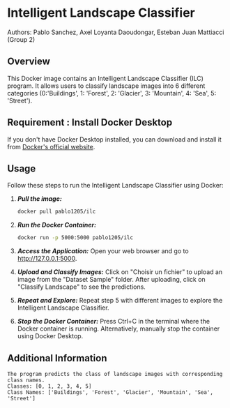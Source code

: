 # Intelligent Landscape Classifier

Authors: Pablo Sanchez, Axel Loyanta Daoudongar, Esteban Juan Mattiacci (Group 2)

## Overview

This Docker image contains an Intelligent Landscape Classifier (ILC) program. It allows users to classify landscape images into 6 different categories (0:'Buildings', 1: 'Forest', 2: 'Glacier', 3: 'Mountain', 4: 'Sea', 5: 'Street').

## Requirement : Install Docker Desktop

If you don't have Docker Desktop installed, you can download and install it from [Docker's official website](https://www.docker.com/products/docker-desktop).

## Usage

Follow these steps to run the Intelligent Landscape Classifier using Docker:

1. ***Pull the image:***
   ```bash
   docker pull pablo1205/ilc
    ```
2. ***Run the Docker Container:***
    ```bash
    docker run -p 5000:5000 pablo1205/ilc
     ```

3. ***Access the Application:***
    Open your web browser and go to http://127.0.0.1:5000.

4. ***Upload and Classify Images:***
    Click on "Choisir un fichier" to upload an image from the "Dataset Sample" folder.
    After uploading, click on "Classify Landscape" to see the predictions.

5. ***Repeat and Explore:***
    Repeat step 5 with different images to explore the Intelligent Landscape Classifier.

6. ***Stop the Docker Container:***
    Press Ctrl+C in the terminal where the Docker container is running.
    Alternatively, manually stop the container using Docker Desktop.
    
## Additional Information
    The program predicts the class of landscape images with corresponding class names.
    Classes: [0, 1, 2, 3, 4, 5]
    Class Names: ['Buildings', 'Forest', 'Glacier', 'Mountain', 'Sea', 'Street']